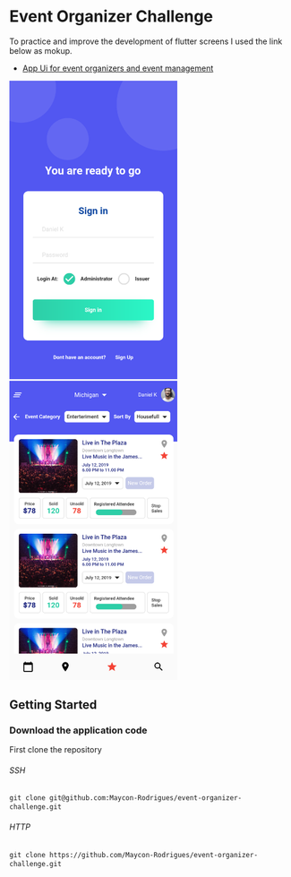 # Event Organizer Challenge

To practice and improve the development of flutter screens I used the link below as mokup.
- [App Ui for event organizers and event management](https://www.behance.net/gallery/75820323/App-Ui-for-event-organizers-and-event-management)

<p float="left">
  <img src="https://github.com/Maycon-Rodrigues/event-organizer-challenge/blob/master/Screenshot1.png" width="300"/>
  <img src="https://github.com/Maycon-Rodrigues/event-organizer-challenge/blob/master/Screenshot2.png" width="300"/>
</p>

## Getting Started

### Download the application code

First clone the repository

###### SSH

```
git clone git@github.com:Maycon-Rodrigues/event-organizer-challenge.git
```

###### HTTP

```
git clone https://github.com/Maycon-Rodrigues/event-organizer-challenge.git
```
